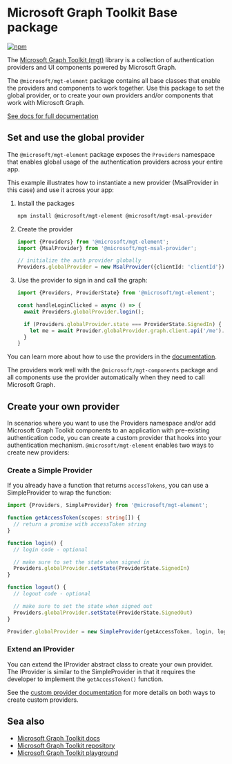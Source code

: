 # Microsoft Graph Toolkit Base package

[![npm](https://img.shields.io/npm/v/@microsoft/mgt-element?style=for-the-badge)](https://www.npmjs.com/package/@microsoft/mgt-element)

The [Microsoft Graph Toolkit (mgt)](https://aka.ms/mgt) library is a collection of authentication providers and UI components powered by Microsoft Graph. 

The `@microsoft/mgt-element` package contains all base classes that enable the providers and components to work together. Use this package to set the global provider, or to create your own providers and/or components that work with Microsoft Graph.

[See docs for full documentation](https://aka.ms/mgt-docs)

## Set and use the global provider

The `@microsoft/mgt-element` package exposes the `Providers` namespace that enables global usage of the authentication providers across your entire app. 

This example illustrates how to instantiate a new provider (MsalProvider in this case) and use it across your app:

1. Install the packages 

    ```bash
    npm install @microsoft/mgt-element @microsoft/mgt-msal-provider
    ```

1. Create the provider

    ```ts
    import {Providers} from '@microsoft/mgt-element';
    import {MsalProvider} from '@microsoft/mgt-msal-provider';

    // initialize the auth provider globally
    Providers.globalProvider = new MsalProvider({clientId: 'clientId'});
    ```

1. Use the provider to sign in and call the graph:

    ```ts
    import {Providers, ProviderState} from '@microsoft/mgt-element';

    const handleLoginClicked = async () => {
      await Providers.globalProvider.login();

      if (Providers.globalProvider.state === ProviderState.SignedIn) {
        let me = await Provider.globalProvider.graph.client.api('/me').get();
      }
    }
    ```

You can learn more about how to use the providers in the [documentation](https://learn.microsoft.com/graph/toolkit/providers).

The providers work well with the `@microsoft/mgt-components` package and all components use the provider automatically when they need to call Microsoft Graph.

## Create your own provider

In scenarios where you want to use the Providers namespace and/or add Microsoft Graph Toolkit components to an application with pre-existing authentication code, you can create a custom provider that hooks into your authentication mechanism. `@microsoft/mgt-element` enables two ways to create new providers:

### Create a Simple Provider

If you already have a function that returns `accessTokens`, you can use a SimpleProvider to wrap the function:

```ts
import {Providers, SimpleProvider} from '@microsoft/mgt-element';

function getAccessToken(scopes: string[]) {
  // return a promise with accessToken string
}

function login() {
  // login code - optional

  // make sure to set the state when signed in
  Providers.globalProvider.setState(ProviderState.SignedIn)
}

function logout() {
  // logout code - optional

  // make sure to set the state when signed out
  Providers.globalProvider.setState(ProviderState.SignedOut)
}

Provider.globalProvider = new SimpleProvider(getAccessToken, login, logout);
```

### Extend an IProvider

You can extend the IProvider abstract class to create your own provider. The IProvider is similar to the SimpleProvider in that it requires the developer to implement the `getAccessToken()` function.


See the [custom provider documentation](https://learn.microsoft.com/en-us/graph/toolkit/providers/custom) for more details on both ways to create custom providers.

## Sea also
* [Microsoft Graph Toolkit docs](https://aka.ms/mgt-docs)
* [Microsoft Graph Toolkit repository](https://aka.ms/mgt)
* [Microsoft Graph Toolkit playground](https://mgt.dev)

